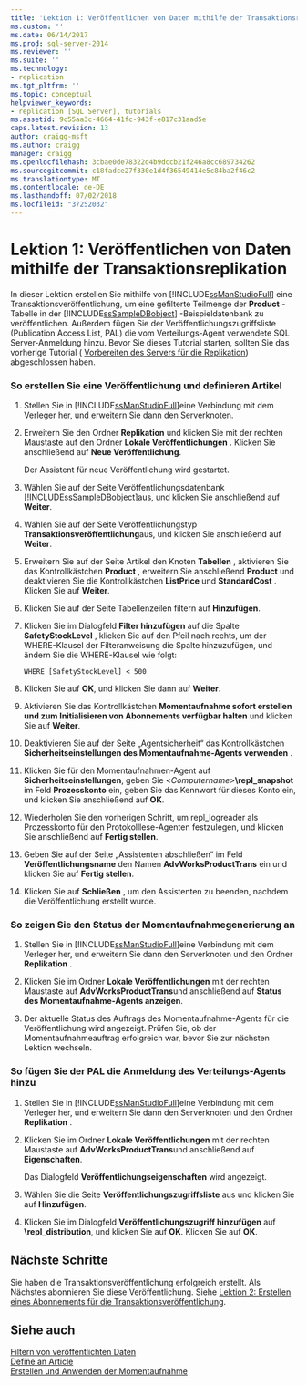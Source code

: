 ```yaml
---
title: 'Lektion 1: Veröffentlichen von Daten mithilfe der Transaktionsreplikation | Microsoft-Dokumentation'
ms.custom: ''
ms.date: 06/14/2017
ms.prod: sql-server-2014
ms.reviewer: ''
ms.suite: ''
ms.technology:
- replication
ms.tgt_pltfrm: ''
ms.topic: conceptual
helpviewer_keywords:
- replication [SQL Server], tutorials
ms.assetid: 9c55aa3c-4664-41fc-943f-e817c31aad5e
caps.latest.revision: 13
author: craigg-msft
ms.author: craigg
manager: craigg
ms.openlocfilehash: 3cbae0de78322d4b9dccb21f246a8cc689734262
ms.sourcegitcommit: c18fadce27f330e1d4f36549414e5c84ba2f46c2
ms.translationtype: MT
ms.contentlocale: de-DE
ms.lasthandoff: 07/02/2018
ms.locfileid: "37252032"
---
```

# <a name="lesson-1-publishing-data-using-transactional-replication"></a>Lektion 1: Veröffentlichen von Daten mithilfe der Transaktionsreplikation
  In dieser Lektion erstellen Sie mithilfe von [!INCLUDE[ssManStudioFull](../../includes/ssmanstudiofull-md.md)] eine Transaktionsveröffentlichung, um eine gefilterte Teilmenge der **Product** -Tabelle in der [!INCLUDE[ssSampleDBobject](../../includes/sssampledbobject-md.md)] -Beispieldatenbank zu veröffentlichen. Außerdem fügen Sie der Veröffentlichungszugriffsliste (Publication Access List, PAL) die vom Verteilungs-Agent verwendete SQL Server-Anmeldung hinzu. Bevor Sie dieses Tutorial starten, sollten Sie das vorherige Tutorial ( [Vorbereiten des Servers für die Replikation](tutorial-preparing-the-server-for-replication.md)) abgeschlossen haben.  
  
### <a name="to-create-a-publication-and-define-articles"></a>So erstellen Sie eine Veröffentlichung und definieren Artikel  
  
1.  Stellen Sie in [!INCLUDE[ssManStudioFull](../../includes/ssmanstudiofull-md.md)]eine Verbindung mit dem Verleger her, und erweitern Sie dann den Serverknoten.  
  
2.  Erweitern Sie den Ordner **Replikation** und klicken Sie mit der rechten Maustaste auf den Ordner **Lokale Veröffentlichungen** . Klicken Sie anschließend auf **Neue Veröffentlichung**.  
  
     Der Assistent für neue Veröffentlichung wird gestartet.  
  
3.  Wählen Sie auf der Seite Veröffentlichungsdatenbank [!INCLUDE[ssSampleDBobject](../../includes/sssampledbobject-md.md)]aus, und klicken Sie anschließend auf **Weiter**.  
  
4.  Wählen Sie auf der Seite Veröffentlichungstyp **Transaktionsveröffentlichung**aus, und klicken Sie anschließend auf **Weiter**.  
  
5.  Erweitern Sie auf der Seite Artikel den Knoten **Tabellen** , aktivieren Sie das Kontrollkästchen **Product** , erweitern Sie anschließend **Product** und deaktivieren Sie die Kontrollkästchen **ListPrice** und **StandardCost** . Klicken Sie auf **Weiter**.  
  
6.  Klicken Sie auf der Seite Tabellenzeilen filtern auf **Hinzufügen**.  
  
7.  Klicken Sie im Dialogfeld **Filter hinzufügen** auf die Spalte **SafetyStockLevel** , klicken Sie auf den Pfeil nach rechts, um der WHERE-Klausel der Filteranweisung die Spalte hinzuzufügen, und ändern Sie die WHERE-Klausel wie folgt:  
  
    ```  
    WHERE [SafetyStockLevel] < 500  
    ```  
  
8.  Klicken Sie auf **OK**, und klicken Sie dann auf **Weiter**.  
  
9. Aktivieren Sie das Kontrollkästchen **Momentaufnahme sofort erstellen und zum Initialisieren von Abonnements verfügbar halten** und klicken Sie auf **Weiter**.  
  
10. Deaktivieren Sie auf der Seite „Agentsicherheit“ das Kontrollkästchen **Sicherheitseinstellungen des Momentaufnahme-Agents verwenden** .  
  
11. Klicken Sie für den Momentaufnahmen-Agent auf **Sicherheitseinstellungen**, geben Sie \<*Computername>***\repl_snapshot** im Feld **Prozesskonto** ein, geben Sie das Kennwort für dieses Konto ein, und klicken Sie anschließend auf **OK**.  
  
12. Wiederholen Sie den vorherigen Schritt, um repl_logreader als Prozesskonto für den Protokolllese-Agenten festzulegen, und klicken Sie anschließend auf **Fertig stellen**.  
  
13. Geben Sie auf der Seite „Assistenten abschließen“ im Feld **Veröffentlichungsname** den Namen **AdvWorksProductTrans** ein und klicken Sie auf **Fertig stellen**.  
  
14. Klicken Sie auf **Schließen** , um den Assistenten zu beenden, nachdem die Veröffentlichung erstellt wurde.  
  
### <a name="to-view-the-status-of-snapshot-generation"></a>So zeigen Sie den Status der Momentaufnahmegenerierung an  
  
1.  Stellen Sie in [!INCLUDE[ssManStudioFull](../../includes/ssmanstudiofull-md.md)]eine Verbindung mit dem Verleger her, und erweitern Sie dann den Serverknoten und den Ordner **Replikation** .  
  
2.  Klicken Sie im Ordner **Lokale Veröffentlichungen** mit der rechten Maustaste auf **AdvWorksProductTrans**und anschließend auf **Status des Momentaufnahme-Agents anzeigen**.  
  
3.  Der aktuelle Status des Auftrags des Momentaufnahme-Agents für die Veröffentlichung wird angezeigt. Prüfen Sie, ob der Momentaufnahmeauftrag erfolgreich war, bevor Sie zur nächsten Lektion wechseln.  
  
### <a name="to-add-the-distribution-agent-login-to-the-pal"></a>So fügen Sie der PAL die Anmeldung des Verteilungs-Agents hinzu  
  
1.  Stellen Sie in [!INCLUDE[ssManStudioFull](../../includes/ssmanstudiofull-md.md)]eine Verbindung mit dem Verleger her, und erweitern Sie dann den Serverknoten und den Ordner **Replikation** .  
  
2.  Klicken Sie im Ordner **Lokale Veröffentlichungen** mit der rechten Maustaste auf **AdvWorksProductTrans**und anschließend auf **Eigenschaften**.  
  
     Das Dialogfeld **Veröffentlichungseigenschaften** wird angezeigt.  
  
3.  Wählen Sie die Seite **Veröffentlichungszugriffsliste** aus und klicken Sie auf **Hinzufügen**.  
  
4.  Klicken Sie im Dialogfeld **Veröffentlichungszugriff hinzufügen** auf *<Computername>***\repl_distribution**, und klicken Sie auf **OK**. Klicken Sie auf **OK**.  
  
## <a name="next-steps"></a>Nächste Schritte  
 Sie haben die Transaktionsveröffentlichung erfolgreich erstellt. Als Nächstes abonnieren Sie diese Veröffentlichung. Siehe [Lektion 2: Erstellen eines Abonnements für die Transaktionsveröffentlichung](lesson-2-creating-a-subscription-to-the-transactional-publication.md).  
  
## <a name="see-also"></a>Siehe auch  
 [Filtern von veröffentlichten Daten](publish/filter-published-data.md)   
 [Define an Article](publish/define-an-article.md)   
 [Erstellen und Anwenden der Momentaufnahme](create-and-apply-the-snapshot.md)  
  
  
